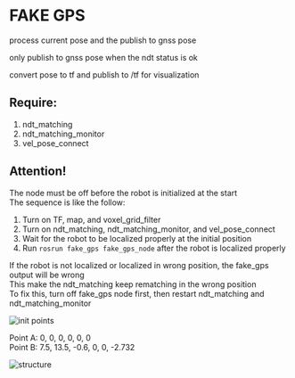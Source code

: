 # FAKE GPS

process current pose and the publish to gnss pose  
  
only publish to gnss pose when the ndt status is ok  
  
convert pose to tf and publish to /tf for visualization  

## Require: 
1. ndt_matching
2. ndt_matching_monitor  
3. vel_pose_connect
  
## Attention!
The node must be off before the robot is initialized at the start  
The sequence is like the follow:  
1. Turn on TF, map, and voxel_grid_filter  
2. Turn on ndt_matching, ndt_matching_monitor, and vel_pose_connect  
3. Wait for the robot to be localized properly at the initial position  
4. Run ```rosrun fake_gps fake_gps_node``` after the robot is localized properly  
  

If the robot is not localized or localized in wrong position, the fake_gps output will be wrong  
This make the ndt_matching keep rematching in the wrong position  
To fix this, turn off fake_gps node first, then restart ndt_matching and ndt_matching_monitor  
  
![init points](/img/maps-init.png)
  
Point A: 0, 0, 0, 0, 0, 0  
Point B: 7.5, 13.5, -0.6, 0, 0, -2.732
  

![structure](/img/structure.png)
